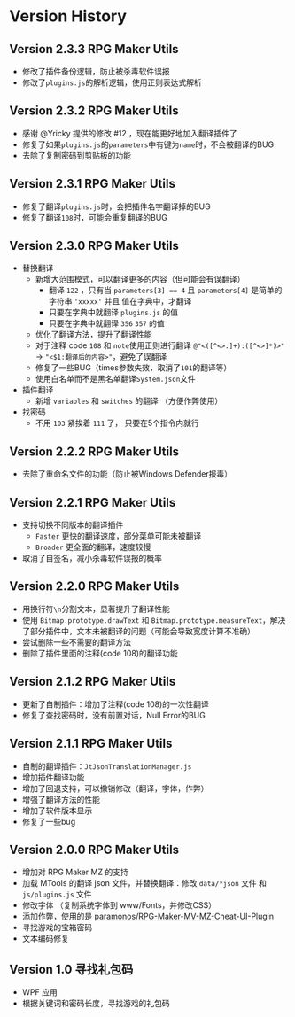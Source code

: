 # Version History

## Version 2.3.3 RPG Maker Utils

- 修改了插件备份逻辑，防止被杀毒软件误报
- 修改了`plugins.js`的解析逻辑，使用正则表达式解析

## Version 2.3.2 RPG Maker Utils

- 感谢 @Yricky 提供的修改 #12 ，现在能更好地加入翻译插件了
- 修复了如果`plugins.js`的`parameters`中有键为`name`时，不会被翻译的BUG
- 去除了复制密码到剪贴板的功能

## Version 2.3.1 RPG Maker Utils

- 修复了翻译`plugins.js`时，会把插件名字翻译掉的BUG
- 修复了翻译`108`时，可能会重复翻译的BUG

## Version 2.3.0 RPG Maker Utils

- 替换翻译
  - 新增大范围模式，可以翻译更多的内容（但可能会有误翻译）
	- 翻译 `122` ，只有当 `parameters[3] == 4` 且 `parameters[4]` 是简单的字符串 `'xxxxx'` 并且 值在字典中，才翻译
    - 只要在字典中就翻译 `plugins.js` 的值
    - 只要在字典中就翻译 `356` `357` 的值
  - 优化了翻译方法，提升了翻译性能
  - 对于注释 code `108` 和 `note`使用正则进行翻译 `@"<([^<>:]+):([^<>]*)>"` -> `"<$1:翻译后的内容>"`，避免了误翻译
  - 修复了一些BUG（times参数失效，取消了`101`的翻译等）
  - 使用白名单而不是黑名单翻译`System.json`文件
- 插件翻译
  - 新增 `variables` 和 `switches` 的翻译 （方便作弊使用）
- 找密码
  - 不用 `103` 紧挨着 `111` 了， 只要在5个指令内就行

## Version 2.2.2 RPG Maker Utils

- 去除了重命名文件的功能（防止被Windows Defender报毒）

## Version 2.2.1 RPG Maker Utils

- 支持切换不同版本的翻译插件
  - `Faster` 更快的翻译速度，部分菜单可能未被翻译
  - `Broader` 更全面的翻译，速度较慢
- 取消了自签名，减小杀毒软件误报的概率

## Version 2.2.0 RPG Maker Utils

- 用换行符`\n`分割文本，显著提升了翻译性能
- 使用 `Bitmap.prototype.drawText` 和 `Bitmap.prototype.measureText`，解决了部分插件中，文本未被翻译的问题（可能会导致宽度计算不准确）
- 尝试删除一些不需要的翻译方法
- 删除了插件里面的注释(code 108)的翻译功能

## Version 2.1.2 RPG Maker Utils

- 更新了自制插件：增加了注释(code 108)的一次性翻译
- 修复了查找密码时，没有前置对话，Null Error的BUG

## Version 2.1.1 RPG Maker Utils

- 自制的翻译插件：`JtJsonTranslationManager.js`
- 增加插件翻译功能
- 增加了回退支持，可以撤销修改（翻译，字体，作弊）
- 增强了翻译方法的性能
- 增加了软件版本显示
- 修复了一些bug

## Version 2.0.0 RPG Maker Utils

- 增加对 RPG Maker MZ 的支持
- 加载 MTools 的翻译 json 文件，并替换翻译：修改 `data/*json` 文件 和 `js/plugins.js` 文件
- 修改字体 （复制系统字体到 www/Fonts，并修改CSS）
- 添加作弊，使用的是 [paramonos/RPG-Maker-MV-MZ-Cheat-UI-Plugin](https://github.com/paramonos/RPG-Maker-MV-MZ-Cheat-UI-Plugin)
- 寻找游戏的宝箱密码
- 文本编码修复

## Version 1.0 寻找礼包码

- WPF 应用
- 根据关键词和密码长度，寻找游戏的礼包码
  
